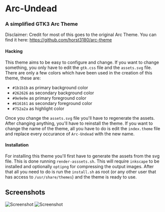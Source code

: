 # Arc-Undead
### A simplified GTK3 Arc Theme

Disclaimer: Credit for most of this goes to the original Arc Theme.
You can find it here: https://github.com/horst3180/arc-theme

#### Hacking
This theme aims to be easy to configure and change. If you want to change something, you only have to edit the `gtk.css` file and the `assets.svg` file.
There are only a few colors which have been used in the creation of this theme, these are:
 * `#1b1b1b` as primary background color
 * `#262626` as secondary background color
 * `#9e9e9e` as primary foreground color
 * `#616161` as secondary foreground color
 * `#752a2a` as highlight color

Once you change the `assets.svg` file you'll have to regenerate the assets. After changing anything, you'll have to reinstall the theme.
If you want to change the name of the theme, all you have to do is edit the `index.theme` file and replace every occurance of `Arc-Undead` with the new name.

#### Installation

For installing this theme you'll first have to generate the assets from the svg file. This is done running `render-asssets.sh`.
This will require `inkscape` to be installed and optionally `optipng` for compressing the output images.
After that all you need to do is run the `install.sh` as root (or any other user that has access to `/usr/share/themes`) and the theme is ready to use.

## Screenshots

![Screenshot](http://i.imgur.com/Q31AUIL.png)
![Screenshot](http://i.imgur.com/qND1ebX.png)
